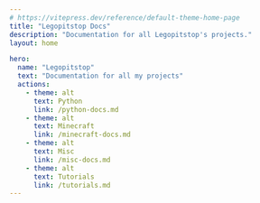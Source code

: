 ```yaml
---
# https://vitepress.dev/reference/default-theme-home-page
title: "Legopitstop Docs"
description: "Documentation for all Legopitstop's projects."
layout: home

hero:
  name: "Legopitstop"
  text: "Documentation for all my projects"
  actions:
    - theme: alt
      text: Python
      link: /python-docs.md
    - theme: alt
      text: Minecraft
      link: /minecraft-docs.md
    - theme: alt
      text: Misc
      link: /misc-docs.md
    - theme: alt
      text: Tutorials
      link: /tutorials.md
---
```

